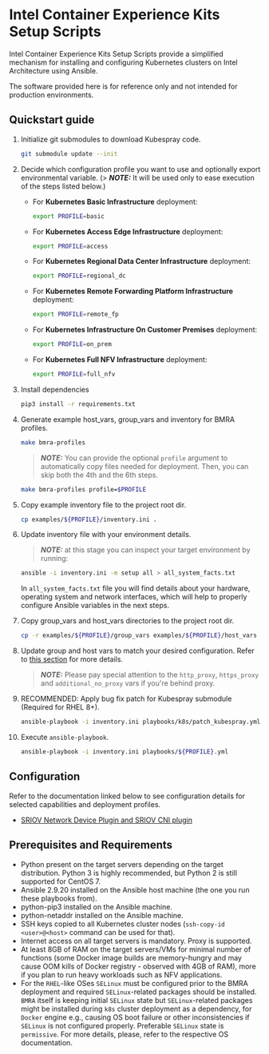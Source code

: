 # Intel Container Experience Kits Setup Scripts

Intel Container Experience Kits Setup Scripts provide a simplified mechanism for installing and configuring Kubernetes clusters on Intel Architecture using Ansible.

The software provided here is for reference only and not intended for production environments.

## Quickstart guide

1. Initialize git submodules to download Kubespray code.

    ```bash
    git submodule update --init
    ```

2. Decide which configuration profile you want to use and optionally export environmental variable. (> **_NOTE:_** It will be used only to ease execution of the steps listed below.)
    - For **Kubernetes Basic Infrastructure** deployment:

        ```bash
        export PROFILE=basic
        ```

    - For **Kubernetes Access Edge Infrastructure** deployment:

        ```bash
        export PROFILE=access
        ```

    - For **Kubernetes Regional Data Center Infrastructure** deployment:

        ```bash
        export PROFILE=regional_dc
        ```

    - For **Kubernetes Remote Forwarding Platform Infrastructure** deployment:

        ```bash
        export PROFILE=remote_fp
        ```

    - For **Kubernetes Infrastructure On Customer Premises** deployment:

        ```bash
        export PROFILE=on_prem
        ```

    - For **Kubernetes Full NFV Infrastructure** deployment:

        ```bash
        export PROFILE=full_nfv
        ```

3. Install dependencies

   ```bash
   pip3 install -r requirements.txt
   ```

4. Generate example host_vars, group_vars and inventory for BMRA profiles.

    ```bash
    make bmra-profiles
    ```

    > **_NOTE:_** You can provide the optional `profile` argument to automatically copy files needed for deployment. Then, you can skip both the 4th and the 6th steps.

    ```bash
    make bmra-profiles profile=$PROFILE
    ```

5. Copy example inventory file to the project root dir.

    ```bash
    cp examples/${PROFILE}/inventory.ini .
    ```

6. Update inventory file with your environment details.

    > **_NOTE:_** at this stage you can inspect your target environment by running:

    ```bash
    ansible -i inventory.ini -m setup all > all_system_facts.txt
    ```

    In `all_system_facts.txt` file you will find details about your hardware, operating system and network interfaces, which will help to properly configure Ansible variables in the next steps.

7. Copy group_vars and host_vars directories to the project root dir.

    ```bash
    cp -r examples/${PROFILE}/group_vars examples/${PROFILE}/host_vars .
    ```

8. Update group and host vars to match your desired configuration. Refer to [this section](#configuration) for more details.

    > **_NOTE:_** Please pay special attention to the `http_proxy`, `https_proxy` and `additional_no_proxy` vars if you're behind proxy.

9. RECOMMENDED: Apply bug fix patch for Kubespray submodule (Required for RHEL 8+).

    ```bash
    ansible-playbook -i inventory.ini playbooks/k8s/patch_kubespray.yml
    ```

10. Execute `ansible-playbook`.

    ```bash
    ansible-playbook -i inventory.ini playbooks/${PROFILE}.yml
    ```

## Configuration

Refer to the documentation linked below to see configuration details for selected capabilities and deployment profiles.

- [SRIOV Network Device Plugin and SRIOV CNI plugin](docs/sriov.md)

## Prerequisites and Requirements

- Python present on the target servers depending on the target distribution. Python 3 is highly recommended, but Python 2 is still supported for CentOS 7.
- Ansible 2.9.20 installed on the Ansible host machine (the one you run these playbooks from).
- python-pip3 installed on the Ansible machine.
- python-netaddr installed on the Ansible machine.
- SSH keys copied to all Kubernetes cluster nodes (`ssh-copy-id <user>@<host>` command can be used for that).
- Internet access on all target servers is mandatory. Proxy is supported.
- At least 8GB of RAM on the target servers/VMs for minimal number of functions (some Docker image builds are memory-hungry and may cause OOM kills of Docker registry - observed with 4GB of RAM), more if you plan to run heavy workloads such as NFV applications.
- For the `RHEL`-like OSes `SELinux` must be configured prior to the BMRA deployment and required `SELinux`-related packages should be installed.
  `BMRA` itself is keeping initial `SELinux` state but `SELinux`-related packages might be installed during `k8s` cluster deployment as a dependency, for `Docker` engine e.g.,
  causing OS boot failure or other inconsistencies if `SELinux` is not configured properly.
  Preferable `SELinux` state is `permissive`.
  For more details, please, refer to the respective OS documentation.
